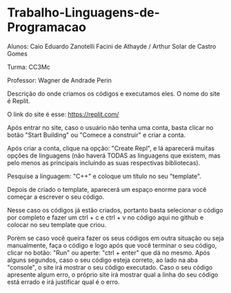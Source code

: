 # Trabalho-Linguagens-de-Programacao

Alunos: Caio Eduardo Zanotelli Facini de Athayde / Arthur Solar de Castro Gomes

Turma: CC3Mc

Professor: Wagner de Andrade Perin

Descrição do onde criamos os códigos e executamos eles. O nome do site é Replit.

O link do site é esse: https://replit.com/

Após entrar no site, caso o usuário não tenha uma conta, basta clicar no botão "Start Building" ou "Comece a construir" e criar a conta.

Após criar a conta, clique na opção: "Create Repl", e lá aparecerá muitas opções de linguagens (não haverá TODAS as linguagens que existem, mas pelo menos as principais incluíndo as suas respectivas bibliotecas).

Pesquise a linguagem: "C++" e coloque um título no seu "template".

Depois de criado o template, aparecerá um espaço enorme para você começar a escrever o seu código.

Nesse caso os códigos já estão criados, portanto basta selecionar o código por completo e fazer um ctrl + c e ctrl + v no código aqui no github e colocar no seu template que criou.

Porém se caso você queira fazer os seus códigos em outra situação ou seja manualmente, faça o código e logo após que você terminar o seu código, clicar no botão: "Run" ou aperte: "ctrl + enter" que dá no mesmo. Após alguns segundos, caso o seu código esteja correto, ao lado na aba "console", o site irá mostrar o seu código executado. Caso o seu código apresente algum erro, o próprio site irá mostrar qual a linha do seu código está errado e irá justificar qual é o erro.
